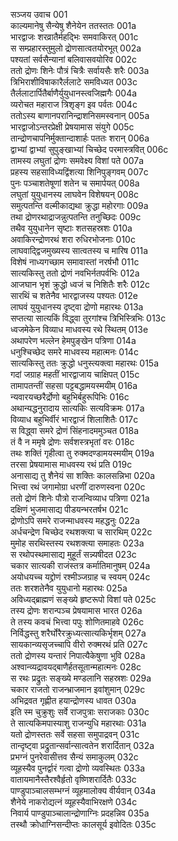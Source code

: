सञ्जय उवाच	001  
काल्यमानेषु सैन्येषु शैनेयेन ततस्ततः	001a  
भारद्वाजः शरव्रातैर्महद्भिः समवाकिरत्	001c  
स सम्प्रहारस्तुमुलो द्रोणसात्वतयोरभूत्	002a  
पश्यतां सर्वसैन्यानां बलिवासवयोरिव	002c  
ततो द्रोणः शिनेः पौत्रं चित्रैः सर्वायसैः शरैः	003a  
त्रिभिराशीविषाकारैर्ललाटे समविध्यत	003c  
तैर्ललाटार्पितैर्बाणैर्युयुधानस्त्वजिह्मगैः	004a  
व्यरोचत महाराज त्रिशृङ्ग इव पर्वतः	004c  
ततोऽस्य बाणानपरानिन्द्राशनिसमस्वनान्	005a  
भारद्वाजोऽन्तरप्रेक्षी प्रेषयामास संयुगे	005c  
तान्द्रोणचापनिर्मुक्तान्दाशार्हः पततः शरान्	006a  
द्वाभ्यां द्वाभ्यां सुपुङ्खाभ्यां चिच्छेद परमास्त्रवित्	006c  
तामस्य लघुतां द्रोणः समवेक्ष्य विशां पते	007a  
प्रहस्य सहसाविध्यद्विंशत्या शिनिपुङ्गवम्	007c  
पुनः पञ्चाशतेषूणां शतेन च समार्पयत्	008a  
लघुतां युयुधानस्य लाघवेन विशेषयन्	008c  
समुत्पतन्ति वल्मीकाद्यथा क्रुद्धा महोरगाः	009a  
तथा द्रोणरथाद्राजन्नुत्पतन्ति तनुच्छिदः	009c  
तथैव युयुधानेन सृष्टाः शतसहस्रशः	010a  
अवाकिरन्द्रोणरथं शरा रुधिरभोजनाः	010c  
लाघवाद्द्विजमुख्यस्य सात्वतस्य च मारिष	011a  
विशेषं नाध्यगच्छाम समावास्तां नरर्षभौ	011c  
सात्यकिस्तु ततो द्रोणं नवभिर्नतपर्वभिः	012a  
आजघान भृशं क्रुद्धो ध्वजं च निशितैः शरैः	012c  
सारथिं च शतेनैव भारद्वाजस्य पश्यतः	012e  
लाघवं युयुधानस्य दृष्ट्वा द्रोणो महारथः	013a  
सप्तत्या सात्यकिं विद्ध्वा तुरगांश्च त्रिभिस्त्रिभिः	013c  
ध्वजमेकेन विव्याध माधवस्य रथे स्थितम्	013e  
अथापरेण भल्लेन हेमपुङ्खेन पत्रिणा	014a  
धनुश्चिच्छेद समरे माधवस्य महात्मनः	014c  
सात्यकिस्तु ततः क्रुद्धो धनुस्त्यक्त्वा महारथः	015a  
गदां जग्राह महतीं भारद्वाजाय चाक्षिपत्	015c  
तामापतन्तीं सहसा पट्टबद्धामयस्मयीम्	016a  
न्यवारयच्छरैर्द्रोणो बहुभिर्बहुरूपिभिः	016c  
अथान्यद्धनुरादाय सात्यकिः सत्यविक्रमः	017a  
विव्याध बहुभिर्वीरं भारद्वाजं शिलाशितैः	017c  
स विद्ध्वा समरे द्रोणं सिंहनादममुञ्चत	018a  
तं वै न ममृषे द्रोणः सर्वशस्त्रभृतां वरः	018c  
तथः शक्तिं गृहीत्वा तु रुक्मदण्डामयस्मयीम्	019a  
तरसा प्रेषयामास माधवस्य रथं प्रति	019c  
अनासाद्य तु शैनेयं सा शक्तिः कालसन्निभा	020a  
भित्त्वा रथं जगामोग्रा धरणीं दारुणस्वना	020c  
ततो द्रोणं शिनेः पौत्रो राजन्विव्याध पत्रिणा	021a  
दक्षिणं भुजमासाद्य पीडयन्भरतर्षभ	021c  
द्रोणोऽपि समरे राजन्माधवस्य महद्धनुः	022a  
अर्धचन्द्रेण चिच्छेद रथशक्त्या च सारथिम्	022c  
मुमोह सरथिस्तस्य रथशक्त्या समाहतः	023a  
स रथोपस्थमासाद्य मुहूर्तं सन्न्यषीदत	023c  
चकार सात्यकी राजंस्तत्र कर्मातिमानुषम्	024a  
अयोधयच्च यद्द्रोणं रश्मीञ्जग्राह च स्वयम्	024c  
ततः शरशतेनैव युयुधानो महारथः	025a  
अविध्यद्ब्राह्मणं सङ्ख्ये हृष्टरूपो विशां पते	025c  
तस्य द्रोणः शरान्पञ्च प्रेषयामास भारत	026a  
ते तस्य कवचं भित्त्वा पपुः शोणितमाहवे	026c  
निर्विद्धस्तु शरैर्घोरैरक्रुध्यत्सात्यकिर्भृशम्	027a  
सायकान्व्यसृजच्चापि वीरो रुक्मरथं प्रति	027c  
ततो द्रोणस्य यन्तारं निपात्यैकेषुणा भुवि	028a  
अश्वान्व्यद्रावयद्बाणैर्हतसूतान्महात्मनः	028c  
स रथः प्रद्रुतः सङ्ख्ये मण्डलानि सहस्रशः	029a  
चकार राजतो राजन्भ्राजमान इवांशुमान्	029c  
अभिद्रवत गृह्णीत हयान्द्रोणस्य धावत	030a  
इति स्म चुक्रुशुः सर्वे राजपुत्राः सराजकाः	030c  
ते सात्यकिमपास्याशु राजन्युधि महारथाः	031a  
यतो द्रोणस्ततः सर्वे सहसा समुपाद्रवन्	031c  
तान्दृष्ट्वा प्रद्रुतान्सर्वान्सात्वतेन शरार्दितान्	032a  
प्रभग्नं पुनरेवासीत्तव सैन्यं समाकुलम्	032c  
व्यूहस्यैव पुनर्द्वारं गत्वा द्रोणो व्यवस्थितः	033a  
वातायमानैस्तैरश्वैर्हृतो वृष्णिशरार्दितैः	033c  
पाण्डुपाञ्चालसम्भग्नं व्यूहमालोक्य वीर्यवान्	034a  
शैनेये नाकरोद्यत्नं व्यूहस्यैवाभिरक्षणे	034c  
निवार्य पाण्डुपाञ्चालान्द्रोणाग्निः प्रदहन्निव	035a  
तस्थौ क्रोधाग्निसन्दीप्तः कालसूर्य इवोदितः	035c  
